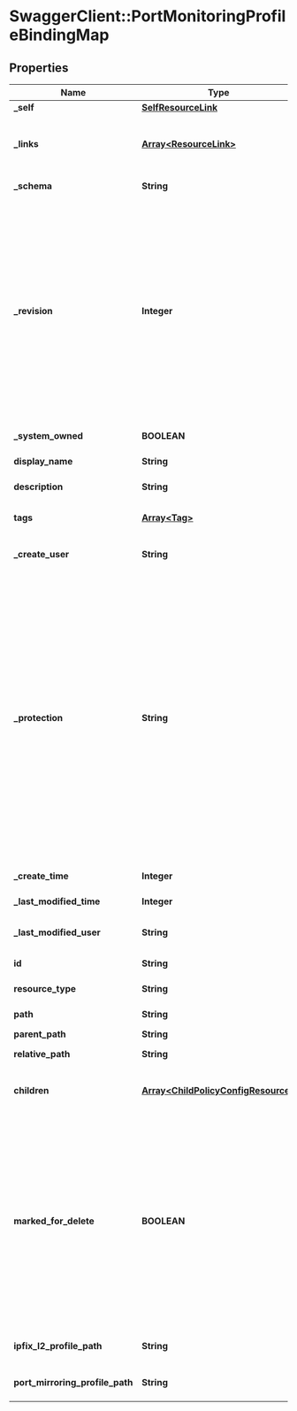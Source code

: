 # SwaggerClient::PortMonitoringProfileBindingMap

## Properties
Name | Type | Description | Notes
------------ | ------------- | ------------- | -------------
**_self** | [**SelfResourceLink**](SelfResourceLink.md) | Link to this resource | [optional] 
**_links** | [**Array&lt;ResourceLink&gt;**](ResourceLink.md) | The server will populate this field when returing the resource. Ignored on PUT and POST. | [optional] 
**_schema** | **String** | Schema for this resource | [optional] 
**_revision** | **Integer** | The _revision property describes the current revision of the resource. To prevent clients from overwriting each other&#39;s changes, PUT operations must include the current _revision of the resource, which clients should obtain by issuing a GET operation. If the _revision provided in a PUT request is missing or stale, the operation will be rejected. | [optional] 
**_system_owned** | **BOOLEAN** | Indicates system owned resource | [optional] 
**display_name** | **String** | Defaults to ID if not set | [optional] 
**description** | **String** | Description of this resource | [optional] 
**tags** | [**Array&lt;Tag&gt;**](Tag.md) | Opaque identifiers meaningful to the API user | [optional] 
**_create_user** | **String** | ID of the user who created this resource | [optional] 
**_protection** | **String** | Protection status is one of the following: PROTECTED - the client who retrieved the entity is not allowed             to modify it. NOT_PROTECTED - the client who retrieved the entity is allowed                 to modify it REQUIRE_OVERRIDE - the client who retrieved the entity is a super                    user and can modify it, but only when providing                    the request header X-Allow-Overwrite&#x3D;true. UNKNOWN - the _protection field could not be determined for this           entity.  | [optional] 
**_create_time** | **Integer** | Timestamp of resource creation | [optional] 
**_last_modified_time** | **Integer** | Timestamp of last modification | [optional] 
**_last_modified_user** | **String** | ID of the user who last modified this resource | [optional] 
**id** | **String** | Unique identifier of this resource | [optional] 
**resource_type** | **String** | The type of this resource. | [optional] 
**path** | **String** | Absolute path of this object | [optional] 
**parent_path** | **String** | Path of its parent | [optional] 
**relative_path** | **String** | Path relative from its parent | [optional] 
**children** | [**Array&lt;ChildPolicyConfigResource&gt;**](ChildPolicyConfigResource.md) | subtree for this type within policy tree containing nested elements.  | [optional] 
**marked_for_delete** | **BOOLEAN** | Intent objects are not directly deleted from the system when a delete is invoked on them. They are marked for deletion and only when all the realized entities for that intent object gets deleted, the intent object is deleted. Objects that are marked for deletion are not returned in GET call. One can use the search API to get these objects.  | [optional] [default to false]
**ipfix_l2_profile_path** | **String** | PolicyPath of associated IPFIX L2 Profile | [optional] 
**port_mirroring_profile_path** | **String** | PolicyPath of associated Port Mirroring Profile | [optional] 


